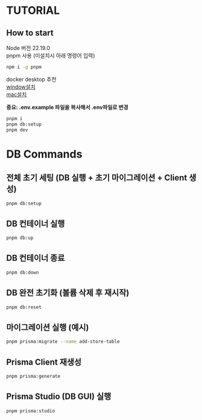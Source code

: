 # TUTORIAL

## How to start

Node 버전 22.19.0  
pnpm 사용 (미설치시 아래 명령어 입력)

```bash
npm i -g pnpm
```

docker desktop 추천  
[window설치](https://docs.docker.com/desktop/setup/install/windows-install/)  
[mac설치](https://docs.docker.com/desktop/setup/install/mac-install/)

**중요: .env.example 파일을 복사해서 .env파일로 변경**

```bash
pnpm i
pnpm db:setup
pnpm dev
```

# DB Commands

## 전체 초기 세팅 (DB 실행 + 초기 마이그레이션 + Client 생성)

```bash
pnpm db:setup
```

## DB 컨테이너 실행

```bash
pnpm db:up
```

## DB 컨테이너 종료

```bash
pnpm db:down
```

## DB 완전 초기화 (볼륨 삭제 후 재시작)

```bash
pnpm db:reset
```

## 마이그레이션 실행 (예시)

```bash
pnpm prisma:migrate --name add-store-table
```

## Prisma Client 재생성

```bash
pnpm prisma:generate
```

## Prisma Studio (DB GUI) 실행

```bash
pnpm prisma:studio
```
